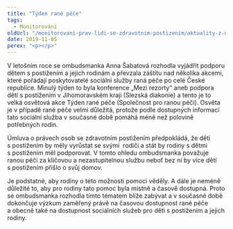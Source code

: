 ```yaml
---
title: "Týden rané péče"
tags:
  - Monitorování
oldUrl: "/monitorovani-prav-lidi-se-zdravotnim-postizenim/aktuality-z-monitorovani/aktuality-z-monitorovani-2019/tyden-rane-pece/"
date: 2019-11-05
perex: "<p></p>"
---
```


<!-- imported from the old website -->

<p>V letošním roce se ombudsmanka Anna Šabatová rozhodla vyjádřit podporu dětem s postižením a jejich rodinám a převzala záštitu nad několika akcemi, které pořádají poskytovatelé sociální služby raná péče po celé České republice. Minulý týden to byla konference „Mezi rezorty“ aneb podpora dětí s postižením v Jihomoravském kraji (Slezská diakonie) a tento je to velká osvětová akce Týden rané péče (Společnost pro ranou péči). Osvěta je v případě rané péče velmi důležitá, protože podle dostupných informací tato sociální služba v současné době pomáhá méně než polovině potřebných rodin.</p> <p>Úmluva o právech osob se zdravotním postižením předpokládá, že děti s postižením by měly vyrůstat se svými  rodiči a stát by rodiny s dětmi s postižením měl podporovat. V tomto ohledu ombudsmanka považuje ranou péči za klíčovou a nezastupitelnou službu neboť bez ní by více dětí s postižením přišlo o svůj domov.</p> <p>Je podstatné, aby rodiny o této možnosti pomoci věděly. A dále je neméně důležité to, aby pro rodiny tato pomoc byla místně a časově dostupná. Proto se ombudsmanka rozhodla tímto tématem blíže zabývat a v současné době dokončuje výzkum zaměřený právě na časovou dostupnost rané péče a obecně také na dostupnost sociálních služeb pro děti s postižením a jejich rodiny.</p>

